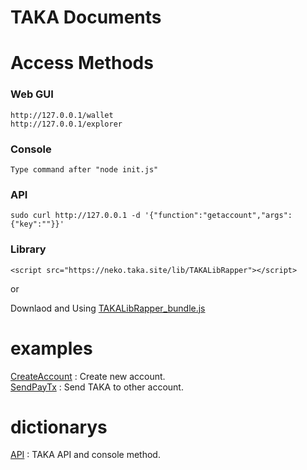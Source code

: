 TAKA Documents
====

# Access Methods

### Web GUI
	http://127.0.0.1/wallet
	http://127.0.0.1/explorer

### Console
	Type command after "node init.js"

### API
	sudo curl http://127.0.0.1 -d '{"function":"getaccount","args":{"key":""}}'

### Library
	<script src="https://neko.taka.site/lib/TAKALibRapper"></script>

or

Downlaod and Using [TAKALibRapper_bundle.js](https://github.com/uzuracanfly/TAKA/blob/master/UI/lib/TAKALibRapper_bundle.js)


# examples
[CreateAccount](https://github.com/uzuracanfly/TAKA/blob/master/doc/example/CreateAccount.md) : Create new account.<br>
[SendPayTx](https://github.com/uzuracanfly/TAKA/blob/master/doc/example/SendPayTx.md) : Send TAKA to other account.

# dictionarys
[API](https://github.com/uzuracanfly/TAKA/blob/master/doc/dictionary/API.md) : TAKA API and console method.